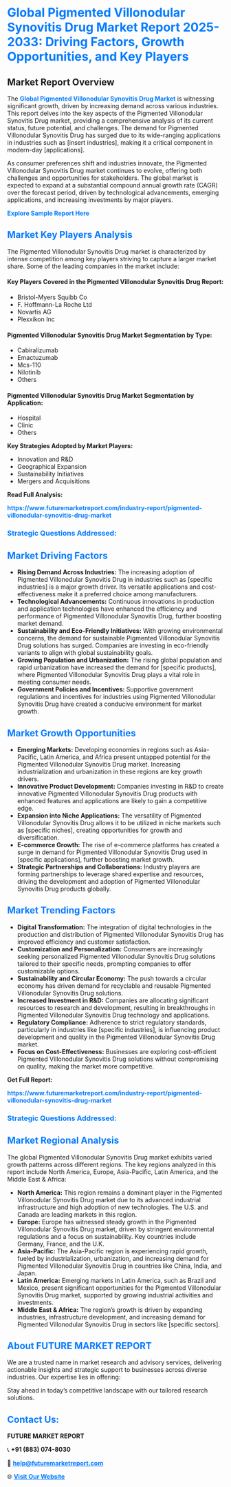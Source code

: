 <h1 style="color: #007BFF;">Global Pigmented Villonodular Synovitis Drug Market Report 2025-2033: Driving Factors, Growth Opportunities, and Key Players</h1>

<section id="overview">
<h2>Market Report Overview</h2>
<p>The <a href="https://www.futuremarketreport.com/industry-report/pigmented-villonodular-synovitis-drug-market" style="color: #007BFF; text-decoration: none;"><strong>Global Pigmented Villonodular Synovitis Drug Market</strong></a> is witnessing significant growth, driven by increasing demand across various industries. This report delves into the key aspects of the Pigmented Villonodular Synovitis Drug market, providing a comprehensive analysis of its current status, future potential, and challenges. The demand for Pigmented Villonodular Synovitis Drug has surged due to its wide-ranging applications in industries such as [insert industries], making it a critical component in modern-day [applications].</p>
<p>As consumer preferences shift and industries innovate, the Pigmented Villonodular Synovitis Drug market continues to evolve, offering both challenges and opportunities for stakeholders. The global market is expected to expand at a substantial compound annual growth rate (CAGR) over the forecast period, driven by technological advancements, emerging applications, and increasing investments by major players.</p>
</section>

<section id="overview">
<p><a href="https://www.futuremarketreport.com/request-sample/reportId=53508" style="color: #007BFF; text-decoration: none;"><strong>Explore Sample Report Here</strong></a></p>
</section>

<section id="key-players">
<h2 style="color: #007BFF;">Market Key Players Analysis</h2>
<p>The Pigmented Villonodular Synovitis Drug market is characterized by intense competition among key players striving to capture a larger market share. Some of the leading companies in the market include:</p>
<h4>Key Players Covered in the Pigmented Villonodular Synovitis Drug Report:</h4>
<ul><li>Bristol-Myers Squibb Co</li><li>F. Hoffmann-La Roche Ltd</li><li>Novartis AG</li><li>Plexxikon Inc</li></ul>
<h4>Pigmented Villonodular Synovitis Drug Market Segmentation by Type:</h4>
<ul><li>Cabiralizumab</li><li>Emactuzumab</li><li>Mcs-110</li><li>Nilotinib</li><li>Others</li></ul>

<h4>Pigmented Villonodular Synovitis Drug Market Segmentation by Application:</h4>
<ul><li>Hospital</li><li>Clinic</li><li>Others</li></ul>
<p><strong>Key Strategies Adopted by Market Players:</strong></p>
<ul>
<li>Innovation and R&D</li>
<li>Geographical Expansion</li>
<li>Sustainability Initiatives</li>
<li>Mergers and Acquisitions</li>
</ul>
</section>

<section>
<p><strong>Read Full Analysis: </strong></p><a href="https://www.futuremarketreport.com/industry-report/pigmented-villonodular-synovitis-drug-market" style="color: #007BFF; text-decoration: none;"><strong>https://www.futuremarketreport.com/industry-report/pigmented-villonodular-synovitis-drug-market</strong></a>
<h3 style="color: #007BFF;">Strategic Questions Addressed:</h3>
</section>

<section id="driving-factors">
<h2 style="color: #007BFF;">Market Driving Factors</h2>
<ul>
<li><strong>Rising Demand Across Industries:</strong> The increasing adoption of Pigmented Villonodular Synovitis Drug in industries such as [specific industries] is a major growth driver. Its versatile applications and cost-effectiveness make it a preferred choice among manufacturers.</li>
<li><strong>Technological Advancements:</strong> Continuous innovations in production and application technologies have enhanced the efficiency and performance of Pigmented Villonodular Synovitis Drug, further boosting market demand.</li>
<li><strong>Sustainability and Eco-Friendly Initiatives:</strong> With growing environmental concerns, the demand for sustainable Pigmented Villonodular Synovitis Drug solutions has surged. Companies are investing in eco-friendly variants to align with global sustainability goals.</li>
<li><strong>Growing Population and Urbanization:</strong> The rising global population and rapid urbanization have increased the demand for [specific products], where Pigmented Villonodular Synovitis Drug plays a vital role in meeting consumer needs.</li>
<li><strong>Government Policies and Incentives:</strong> Supportive government regulations and incentives for industries using Pigmented Villonodular Synovitis Drug have created a conducive environment for market growth.</li>
</ul>
</section>

<section id="growth-opportunities">
<h2 style="color: #007BFF;">Market Growth Opportunities</h2>
<ul>
<li><strong>Emerging Markets:</strong> Developing economies in regions such as Asia-Pacific, Latin America, and Africa present untapped potential for the Pigmented Villonodular Synovitis Drug market. Increasing industrialization and urbanization in these regions are key growth drivers.</li>
<li><strong>Innovative Product Development:</strong> Companies investing in R&D to create innovative Pigmented Villonodular Synovitis Drug products with enhanced features and applications are likely to gain a competitive edge.</li>
<li><strong>Expansion into Niche Applications:</strong> The versatility of Pigmented Villonodular Synovitis Drug allows it to be utilized in niche markets such as [specific niches], creating opportunities for growth and diversification.</li>
<li><strong>E-commerce Growth:</strong> The rise of e-commerce platforms has created a surge in demand for Pigmented Villonodular Synovitis Drug used in [specific applications], further boosting market growth.</li>
<li><strong>Strategic Partnerships and Collaborations:</strong> Industry players are forming partnerships to leverage shared expertise and resources, driving the development and adoption of Pigmented Villonodular Synovitis Drug products globally.</li>
</ul>
</section>

<section id="trending-factors">
<h2 style="color: #007BFF;">Market Trending Factors</h2>
<ul>
<li><strong>Digital Transformation:</strong> The integration of digital technologies in the production and distribution of Pigmented Villonodular Synovitis Drug has improved efficiency and customer satisfaction.</li>
<li><strong>Customization and Personalization:</strong> Consumers are increasingly seeking personalized Pigmented Villonodular Synovitis Drug solutions tailored to their specific needs, prompting companies to offer customizable options.</li>
<li><strong>Sustainability and Circular Economy:</strong> The push towards a circular economy has driven demand for recyclable and reusable Pigmented Villonodular Synovitis Drug solutions.</li>
<li><strong>Increased Investment in R&D:</strong> Companies are allocating significant resources to research and development, resulting in breakthroughs in Pigmented Villonodular Synovitis Drug technology and applications.</li>
<li><strong>Regulatory Compliance:</strong> Adherence to strict regulatory standards, particularly in industries like [specific industries], is influencing product development and quality in the Pigmented Villonodular Synovitis Drug market.</li>
<li><strong>Focus on Cost-Effectiveness:</strong> Businesses are exploring cost-efficient Pigmented Villonodular Synovitis Drug solutions without compromising on quality, making the market more competitive.</li>
</ul>
</section>

<section>
<p><strong>Get Full Report: </strong></p><a href="https://www.futuremarketreport.com/industry-report/pigmented-villonodular-synovitis-drug-market" style="color: #007BFF; text-decoration: none;"><strong>https://www.futuremarketreport.com/industry-report/pigmented-villonodular-synovitis-drug-market</strong></a>
<h3 style="color: #007BFF;">Strategic Questions Addressed:</h3>
</section>


<section id="regional-analysis">
<h2 style="color: #007BFF;">Market Regional Analysis</h2>
<p>The global Pigmented Villonodular Synovitis Drug market exhibits varied growth patterns across different regions. The key regions analyzed in this report include North America, Europe, Asia-Pacific, Latin America, and the Middle East & Africa:</p>
<ul>
<li><strong>North America:</strong> This region remains a dominant player in the Pigmented Villonodular Synovitis Drug market due to its advanced industrial infrastructure and high adoption of new technologies. The U.S. and Canada are leading markets in this region.</li>
<li><strong>Europe:</strong> Europe has witnessed steady growth in the Pigmented Villonodular Synovitis Drug market, driven by stringent environmental regulations and a focus on sustainability. Key countries include Germany, France, and the U.K.</li>
<li><strong>Asia-Pacific:</strong> The Asia-Pacific region is experiencing rapid growth, fueled by industrialization, urbanization, and increasing demand for Pigmented Villonodular Synovitis Drug in countries like China, India, and Japan.</li>
<li><strong>Latin America:</strong> Emerging markets in Latin America, such as Brazil and Mexico, present significant opportunities for the Pigmented Villonodular Synovitis Drug market, supported by growing industrial activities and investments.</li>
<li><strong>Middle East & Africa:</strong> The region’s growth is driven by expanding industries, infrastructure development, and increasing demand for Pigmented Villonodular Synovitis Drug in sectors like [specific sectors].</li>
</ul>
</section>

<footer>
<h2 style="color: #007BFF;">About FUTURE MARKET REPORT</h2>
<p>We are a trusted name in market research and advisory services, delivering actionable insights and strategic support to businesses across diverse industries. Our expertise lies in offering:</p>

<p>Stay ahead in today’s competitive landscape with our tailored research solutions.</p>

<h2 style="color: #007BFF;">Contact Us:</h2>
<p><strong>FUTURE MARKET REPORT</strong></p>
<p>📞 <strong>+91 (883) 074-8030</strong></p>
<p>📧 <strong><a href="mailto:help@futuremarketreport.com" style="color: #007BFF;">help@futuremarketreport.com</a></strong></p>
<p>🌐 <strong><a href="https://www.futuremarketreport.com/" style="color: #007BFF;">Visit Our Website</a></strong></p>
</footer>